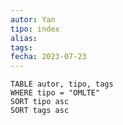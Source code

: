 ```yaml
---
autor: Yan
tipo: index
alias:
tags: 
fecha: 2023-07-23
---
```




```dataview
TABLE autor, tipo, tags
WHERE tipo = "OMLTE" 
SORT tipo asc
SORT tags asc
```





